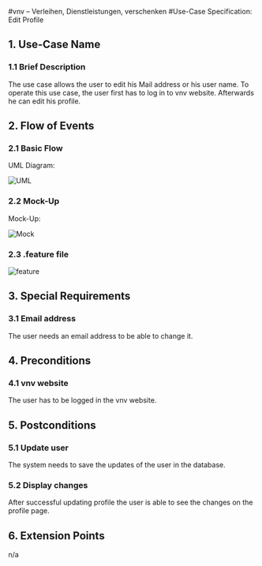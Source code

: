 #vnv – Verleihen, Dienstleistungen, verschenken
#Use-Case Specification: Edit Profile


## 1. Use-Case Name 
### 1.1 Brief Description
The use case allows the user to edit his Mail address or his user name. To operate this use case, the user first has to log in to vnv website. 
Afterwards he can edit his profile.

## 2. Flow of Events
### 2.1 Basic Flow 
UML Diagram: 

![UML][]

### 2.2 Mock-Up
Mock-Up:

![Mock][]

### 2.3 .feature file

![feature][]

## 3. Special Requirements
### 3.1 Email address
The user needs an email address to be able to change it.

## 4. Preconditions
### 4.1 vnv website 
The user has to be logged in the vnv website.

## 5. Postconditions
### 5.1 Update user
The system needs to save the updates of the user in the database. 
### 5.2 Display changes
After successful updating profile the user is able to see the changes on the profile page.

## 6. Extension Points
n/a

<!-- picture links -->
[UML]: https://raw.githubusercontent.com/WMerk/VnVProject/master/doc/use%20cases/UML%20-%20edit%20profile.png "UML Diagram"
[Mock]: https://raw.githubusercontent.com/WMerk/VnVProject/master/doc/mockups/EditProfile/Mockup_Profil_editieren.png "Mock-Up"
[feature]: https://raw.githubusercontent.com/WMerk/vnvDoc/master/doc/feature/register.PNG "Feature file"
